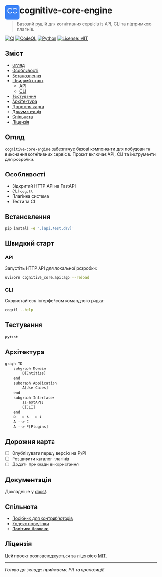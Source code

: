 # <img src="assets/logo.svg" alt="Логотип" width="48" align="left"/> cognitive-core-engine

> Базовий рушій для когнітивних сервісів із API, CLI та підтримкою плагінів.

[![CI](https://img.shields.io/github/actions/workflow/status/OWNER/REPO/ci.yml?style=flat-square&logo=github)](https://github.com/OWNER/REPO/actions/workflows/ci.yml)
[![CodeQL](https://img.shields.io/github/actions/workflow/status/OWNER/REPO/codeql.yml?style=flat-square&logo=github)](https://github.com/OWNER/REPO/actions/workflows/codeql.yml)
[![Python](https://img.shields.io/badge/python-3.10%2B-blue?style=flat-square&logo=python)](#)
[![License: MIT](https://img.shields.io/badge/license-MIT-green?style=flat-square)](LICENSE)
<!-- [![PyPI](https://img.shields.io/pypi/v/cognitive-core-engine?style=flat-square&logo=pypi)](https://pypi.org/project/cognitive-core-engine/) -->
<!-- [![Coverage](https://img.shields.io/badge/coverage-??%25-lightgrey?style=flat-square)](# "verification required") -->

## Зміст
- [Огляд](#огляд)
- [Особливості](#особливості)
- [Встановлення](#встановлення)
- [Швидкий старт](#швидкий-старт)
  - [API](#api)
  - [CLI](#cli)
- [Тестування](#тестування)
- [Архітектура](#архітектура)
- [Дорожня карта](#дорожня-карта)
- [Документація](#документація)
- [Спільнота](#спільнота)
- [Ліцензія](#ліцензія)

## Огляд
`cognitive-core-engine` забезпечує базові компоненти для побудови та виконання когнітивних сервісів.
Проєкт включає API, CLI та інструменти для розробки.

## Особливості
- Відкритий HTTP API на FastAPI
- CLI `cogctl`
- Плагінна система
- Тести та CI

## Встановлення
```bash
pip install -e '.[api,test,dev]'
```

## Швидкий старт

### API
Запустіть HTTP API для локальної розробки:
```bash
uvicorn cognitive_core.api:app --reload
```

### CLI
Скористайтеся інтерфейсом командного рядка:
```bash
cogctl --help
```

## Тестування
```bash
pytest
```

## Архітектура
```mermaid
graph TD
    subgraph Domain
        D[Entities]
    end
    subgraph Application
        A[Use Cases]
    end
    subgraph Interfaces
        I[FastAPI]
        C[CLI]
    end
    D --> A --> I
    A --> C
    A --> P[Plugins]
```

## Дорожня карта
- [ ] Опублікувати першу версію на PyPI
- [ ] Розширити каталог плагінів
- [ ] Додати приклади використання

## Документація
Докладніше у [docs/](docs/).

## Спільнота
- [Посібник для контриб'юторів](CONTRIBUTING.md)
- [Кодекс поведінки](CODE_OF_CONDUCT.md)
- [Політика безпеки](SECURITY.md)

## Ліцензія
Цей проєкт розповсюджується за ліцензією [MIT](LICENSE).

---
*Готово до вкладу: приймаємо PR та пропозиції!* 
